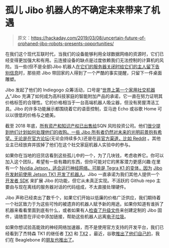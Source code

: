 # 孤儿 Jibo 机器人的不确定未来带来了机遇

> 原文：<https://hackaday.com/2019/03/08/uncertain-future-of-orphaned-jibo-robots-presents-opportunities/>

在我们这个现代互联时代，当我们的设备能够利用全球数据网络的资源时，它们已经变得更加强大和有用。云连接设备的缺点是过度依赖我们无法控制的计算机的风险。当一些(但不是全部)Jibo 机器人[在它们的服务器关闭时给它们的主人留下告别信息](https://www.engadget.com/2019/03/04/social-robot-jibo-shutting-down-message/)时，那些把 Jibo 带回家的人得到了一个严酷的事实提醒，只留下一件桌面雕塑。

Jibo 发起了他们的 Indiegogo 众筹活动，口号是“[世界上第一个家用社交机器人](https://www.indiegogo.com/projects/jibo-the-world-s-first-social-robot-for-the-home#/)”Jibo 充满了如何成为高科技家庭的智能附加产品的承诺，它一直在努力证明其价格标签的合理性。它的价格相当于一台高端机器人吸尘器，但没有房屋清洁工具。Jibo 的许多功能展示都围绕着它的语音控制，亚马逊 Echo 或谷歌 Home 可以以很低的价格与之媲美。

截至 2018 年底，[所有资产和知识产权已出售给](https://spectrum.ieee.org/automaton/robotics/home-robots/jibo-is-probably-totally-dead-now)SQN 风险投资公司。他们[很少提到他们计划如何处理他们的收购。一些 Jibo 所有者仍然对未来的光明前景抱有希望。无论是在](https://www.sqnvp.com/portfolion_n/jibo/)[官方论坛](https://discuss.jibo.com/t/farewell-jibo-lets-keep-moving-forward/3272)(无论会持续多久)还是在[非官方渠道，比如 Reddit](https://www.reddit.com/r/Jibo/comments/axizta/jibo_is_saved/) 。其他业主已经放弃并拔掉了他们在这个社交家庭机器人实验中的参与。

如果你在当地的旧货店看到这些孤儿中的一个，为了几块钱，考虑收养它。你可以加入这个团队，希望有一些有趣的东西，但你可能对它的黑客潜力更感兴趣:在里有一个 [Nvidia Jetson，适合运行神经网络。可能是 Tegra K1 的变体，因为](https://hackaday.com/2015/11/10/nvidia-brings-computer-vision-and-deep-learning-to-the-embedded-world/) [Jibo 在发射前使用 Jetson TK1 开发了机器人](https://www.youtube.com/watch?v=i9rrVFd5zGM)。Jibo 一直承诺为我们其他人提供一个[开发者 SDK](https://www.jibo.com/developers/) 来扩展 Jibo 的功能，但它从未真正实现。不活跃的 Github repo 主要由与现在离线的服务器对话的代码组成，不太直接处理硬件。

Jibo 声称已经卖出了数千个，如果它们开始以低廉的价格广泛供应，我们期待着一个社区致力于为这些可怜的被遗弃的机器人赋予新的用途。如果你知道有谁拆了机器来看看里面到底有什么，或者如果有人[检查了升级文件](https://hackaday.com/2019/03/02/live-hacking-and-a-midi-keytar/)来创建定制的 Jibo 固件，请随意在评论中添加链接，帮助这些机器人远离[电子垃圾](https://hackaday.com/2019/02/20/the-woeful-world-of-worldwide-e-waste/)。

如果你想试验高能效的神经网络加速器，而不是使用官方支持的开发平台，我们已经看到了杰特森 TK1 的继任者 [TX1](https://hackaday.com/2015/11/24/the-nvidia-jetson-tx1-its-not-for-everybody-but-it-is-very-cool/) 和 [TX2](https://hackaday.com/2017/03/14/hands-on-nvidia-jetson-tx2-fast-processing-for-embedded-devices/) 。最近，谷歌[推出了他们自己的](https://hackaday.com/2019/03/05/google-launches-ai-platform-that-looks-remarkably-like-a-raspberry-pi/)，我们在 Beaglebone 的[朋友也推出了](https://hackaday.com/2019/03/06/this-beaglebones-got-ai/)。